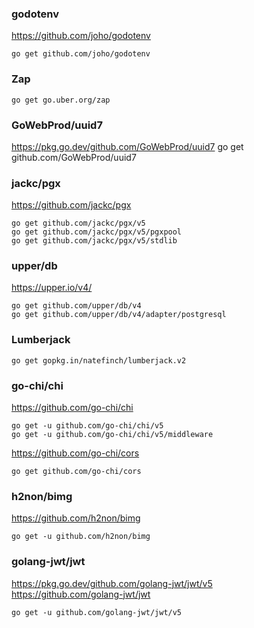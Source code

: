 <!-- --------------------------------------------------------------- -->

### godotenv

https://github.com/joho/godotenv

    go get github.com/joho/godotenv

<!-- --------------------------------------------------------------- -->

###  Zap
    go get go.uber.org/zap

<!-- --------------------------------------------------------------- -->

### GoWebProd/uuid7

https://pkg.go.dev/github.com/GoWebProd/uuid7
    go get github.com/GoWebProd/uuid7

<!-- --------------------------------------------------------------- -->

### jackc/pgx

https://github.com/jackc/pgx

    go get github.com/jackc/pgx/v5
    go get github.com/jackc/pgx/v5/pgxpool
	go get github.com/jackc/pgx/v5/stdlib

<!-- --------------------------------------------------------------- -->

### upper/db

https://upper.io/v4/    

    go get github.com/upper/db/v4
    go get github.com/upper/db/v4/adapter/postgresql
<!-- --------------------------------------------------------------- -->

### Lumberjack

    go get gopkg.in/natefinch/lumberjack.v2
<!-- --------------------------------------------------------------- -->

### go-chi/chi

https://github.com/go-chi/chi

    go get -u github.com/go-chi/chi/v5
    go get -u github.com/go-chi/chi/v5/middleware

https://github.com/go-chi/cors

    go get github.com/go-chi/cors

<!-- --------------------------------------------------------------- -->

### h2non/bimg

https://github.com/h2non/bimg

    go get -u github.com/h2non/bimg

<!-- --------------------------------------------------------------- -->
### golang-jwt/jwt

https://pkg.go.dev/github.com/golang-jwt/jwt/v5
https://github.com/golang-jwt/jwt

    go get -u github.com/golang-jwt/jwt/v5

<!-- --------------------------------------------------------------- -->



